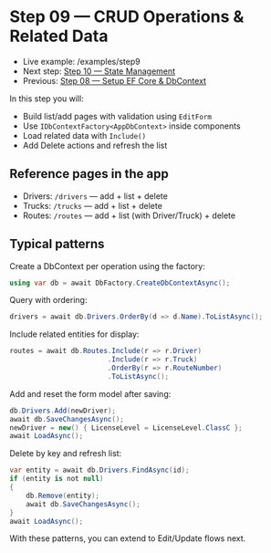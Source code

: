 # Step 09 — CRUD Operations & Related Data

- Live example: /examples/step9
- Next step: [Step 10 — State Management](./Step10.md)
- Previous: [Step 08 — Setup EF Core & DbContext](./Step08.md)

In this step you will:

- Build list/add pages with validation using `EditForm`
- Use `IDbContextFactory<AppDbContext>` inside components
- Load related data with `Include()`
- Add Delete actions and refresh the list

## Reference pages in the app

- Drivers: `/drivers` — add + list + delete
- Trucks: `/trucks` — add + list + delete
- Routes: `/routes` — add + list (with Driver/Truck) + delete

## Typical patterns

Create a DbContext per operation using the factory:

```csharp
using var db = await DbFactory.CreateDbContextAsync();
```

Query with ordering:

```csharp
drivers = await db.Drivers.OrderBy(d => d.Name).ToListAsync();
```

Include related entities for display:

```csharp
routes = await db.Routes.Include(r => r.Driver)
						.Include(r => r.Truck)
						.OrderBy(r => r.RouteNumber)
						.ToListAsync();
```

Add and reset the form model after saving:

```csharp
db.Drivers.Add(newDriver);
await db.SaveChangesAsync();
newDriver = new() { LicenseLevel = LicenseLevel.ClassC };
await LoadAsync();
```

Delete by key and refresh list:

```csharp
var entity = await db.Drivers.FindAsync(id);
if (entity is not null)
{
	db.Remove(entity);
	await db.SaveChangesAsync();
}
await LoadAsync();
```

With these patterns, you can extend to Edit/Update flows next.
